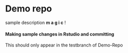 # Demo repo

sample description **m a g i c** !  

#### Making sample changes in Rstudio and committing

This should only appear in the testbranch of Demo-Repo